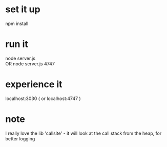 # set it up
npm install

# run it
node server.js  
OR 
node server.js 4747

# experience it
localhost:3030 ( or localhost:4747 )

# note
I really love the lib 'callsite' - it will look at the call stack from the heap, for better logging

